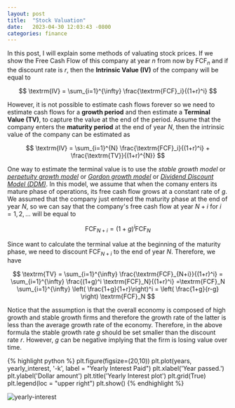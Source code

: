 ```yaml
---
layout: post
title:  "Stock Valuation"
date:   2023-04-30 12:03:43 -0800
categories: finance
---
```

In this post, I will explain some methods of valuating stock prices. If we show the Free Cash Flow of this company at year $n$ from now by $\textrm{FCF}_n$ and if the discount rate is $r$, then the **Intrinsic Value (IV)** of the company will be equal to

$$
\textrm{IV} = \sum_{i=1}^{\infty} \frac{\textrm{FCF}_i}{(1+r)^i}
$$

However, it is not possible to estimate	cash flows forever so we need to estimate cash flows for a **growth	period** and then estimate a **Terminal Value (TV)**, to capture the value at the end of the period. Assume that the company enters the **maturity period** at the end of year $N$, then the intrinsic value of the company can be estimated as 

$$
\textrm{IV} = \sum_{i=1}^{N} \frac{\textrm{FCF}_i}{(1+r)^i} + \frac{\textrm{TV}}{(1+r)^{N}}
$$

One way to estimate the terminal value is to use the *stable growth model* or *[perpetuity growth model](https://en.wikipedia.org/wiki/Terminal_value_(finance))* or *[Gordon growth model](https://en.wikipedia.org/wiki/Dividend_discount_model)* or *[Dividend Discount Model (DDM)](https://en.wikipedia.org/wiki/Dividend_discount_model)*. In this model, we assume that when the comany enters its mature phase of operations, its free cash flow grows at a constant rate of $g$. We assumed that the company just entered the maturity phase at the end of year $N$, so we can say that the company's free cash flow at year $N+i$ for $i=1,2,...$ will be equal to 

$$\textrm{FCF}_{N+i} = (1+g)^i \textrm{FCF}_N$$

Since want to calculate the terminal value at the beginning of the maturity phase, we need to discount $\textrm{FCF}_{N+i}$ to the end of year $N$. Therefore, we have

$$
\textrm{TV} = \sum_{i=1}^{\infty} \frac{\textrm{FCF}_{N+i}}{(1+r)^i} = \sum_{i=1}^{\infty}   \frac{(1+g)^i \textrm{FCF}_N}{(1+r)^i} =\textrm{FCF}_N \sum_{i=1}^{\infty} \left( \frac{1+g}{1+r}\right)^i = \left( \frac{1+g}{r-g} \right) \textrm{FCF}_N 
$$

Notice that the assumption is that the overall economy is composed of high growth and stable growth firms and therefore the growth rate of the latter is less than the average growth rate of the economy. Therefore, in the above formula the stable growth rate $g$ should be set smaller than the discount rate $r$. However, $g$ can be negative implying that the firm is losing value over time. 


{% highlight python %}
plt.figure(figsize=(20,10))
plt.plot(years, yearly_interest, '-k', label = "Yearly Interest Paid")
plt.xlabel('Year passed.')
plt.ylabel('Dollar amount')
plt.title('Yearly Interest plot')
plt.grid(True)
plt.legend(loc = "upper right")
plt.show()
{% endhighlight %}

![yearly-interest](yearly-interest.png)

